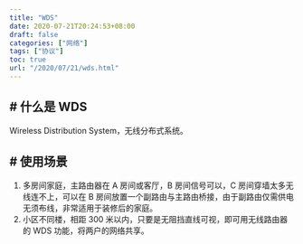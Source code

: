 ```yaml
---
title: "WDS"
date: 2020-07-21T20:24:53+08:00
draft: false
categories: ["网络"]
tags: ["协议"]
toc: true
url: "/2020/07/21/wds.html"
---
```


## # 什么是 WDS

Wireless Distribution System，无线分布式系统。

## # 使用场景

1. 多房间家庭，主路由器在 A 房间或客厅，B 房间信号可以，C 房间穿墙太多无线连不上，可以在 B 房间放置一个副路由与主路由桥接，由于副路由仅需供电无须布线，非常适用于装修后的家庭。
2. 小区不同楼，相距 300 米以内，只要是无阻挡直线可视，即可用无线路由器的 WDS 功能，将两户的网络共享。